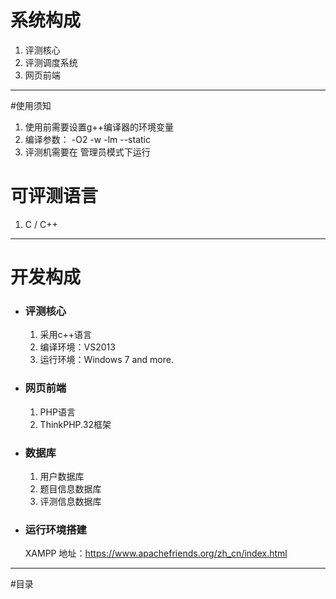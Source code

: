 # 系统构成

1. 评测核心
2. 评测调度系统
3. 网页前端

***
#使用须知
1. 使用前需要设置g++编译器的环境变量
2. 编译参数： -O2 -w -lm --static
3. 评测机需要在 管理员模式下运行

# 可评测语言

1. C / C++

***

# 开发构成

* ### 评测核心
	1. 采用c++语言
	2. 编译环境：VS2013
	3. 运行环境：Windows 7 and more.

* ### 网页前端
	1. PHP语言
	2. ThinkPHP.32框架

* ### 数据库
 	1. 用户数据库
	2. 题目信息数据库
	3. 评测信息数据库

* ### 运行环境搭建
	XAMPP 地址：https://www.apachefriends.org/zh_cn/index.html

***

#目录
